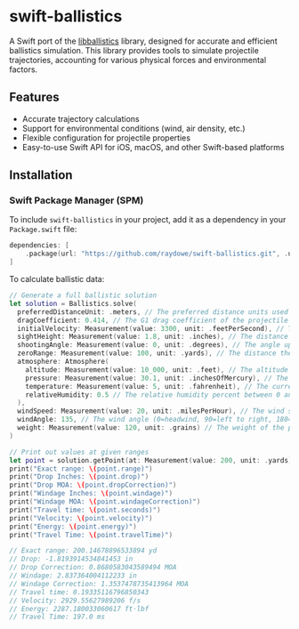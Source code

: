 # swift-ballistics

A Swift port of the [libballistics](https://github.com/grimwm/libballistics) library, designed for accurate and efficient ballistics simulation. This library provides tools to simulate projectile trajectories, accounting for various physical forces and environmental factors.

## Features

- Accurate trajectory calculations
- Support for environmental conditions (wind, air density, etc.)
- Flexible configuration for projectile properties
- Easy-to-use Swift API for iOS, macOS, and other Swift-based platforms

## Installation

### Swift Package Manager (SPM)

To include `swift-ballistics` in your project, add it as a dependency in your `Package.swift` file:

```swift
dependencies: [
    .package(url: "https://github.com/raydowe/swift-ballistics.git", .upToNextMajor(from: "3.0.0"))
]
```

To calculate ballistic data:
```swift
// Generate a full ballistic solution
let solution = Ballistics.solve(
  preferredDistanceUnit: .meters, // The preferred distance units used for sampling
  dragCoefficient: 0.414, // The G1 drag coefficient of the projectile
  initialVelocity: Measurement(value: 3300, unit: .feetPerSecond), // The initial velocity of the projectile
  sightHeight: Measurement(value: 1.8, unit: .inches), // The distance the sight is offset from the bore
  shootingAngle: Measurement(value: 0, unit: .degrees), // The angle up (+) or down (-) of the shot
  zeroRange: Measurement(value: 100, unit: .yards), // The distance the projectile is zeroed at
  atmosphere: Atmosphere(
    altitude: Measurement(value: 10_000, unit: .feet), // The altitude above sea level
    pressure: Measurement(value: 30.1, unit: .inchesOfMercury), // The current air pressure
    temperature: Measurement(value: 5, unit: .fahrenheit), // The current temperature
    relativeHumidity: 0.5 // The relative humidity percent between 0 and 1
  ),
  windSpeed: Measurement(value: 20, unit: .milesPerHour), // The wind speed
  windAngle: 135, // The wind angle (0=headwind, 90=left to right, 180=tailwind, 270/-90=right to left)
  weight: Measurement(value: 120, unit: .grains) // The weight of the projectile
)

// Print out values at given ranges
let point = solution.getPoint(at: Measurement(value: 200, unit: .yards))
print("Exact range: \(point.range)")
print("Drop Inches: \(point.drop)")
print("Drop MOA: \(point.dropCorrection)")
print("Windage Inches: \(point.windage)")
print("Windage MOA: \(point.windageCorrection)")
print("Travel time: \(point.seconds)")
print("Velocity: \(point.velocity)")
print("Energy: \(point.energy)")
print("Travel Time: \(point.travelTime)")

// Exact range: 200.14678896533894 yd
// Drop: -1.8193914534841453 in
// Drop Correction: 0.8680583043589494 MOA
// Windage: 2.837364004112233 in
// Windage Correction: 1.3537478735413964 MOA
// Travel time: 0.19335116796850343
// Velocity: 2929.55627989206 f/s
// Energy: 2287.180033060617 ft⋅lbf
// Travel Time: 197.0 ms

```
